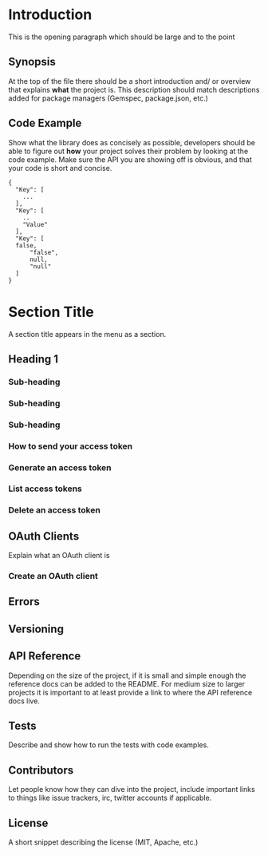 # Introduction
This is the opening paragraph which should be large and to the point

## Synopsis

At the top of the file there should be a short introduction and/ or overview that explains **what** the project is. This description should match descriptions added for package managers (Gemspec, package.json, etc.)

## Code Example

Show what the library does as concisely as possible, developers should be able to figure out **how** your project solves their problem by looking at the code example. Make sure the API you are showing off is obvious, and that your code is short and concise.

```
{
  "Key": [
    ...
  ],
  "Key": [
    ..
    "Value"
  ],
  "Key": [
  false,
      "false",
      null,
      "null"
  ]
}
```

# Section Title

A section title appears in the menu as a section.

## Heading 1

### Sub-heading
### Sub-heading
### Sub-heading

### How to send your access token
### Generate an access token
### List access tokens
### Delete an access token

## OAuth Clients
Explain what an OAuth client is

### Create an OAuth client

## Errors
## Versioning

## API Reference

Depending on the size of the project, if it is small and simple enough the reference docs can be added to the README. For medium size to larger projects it is important to at least provide a link to where the API reference docs live.

## Tests

Describe and show how to run the tests with code examples.

## Contributors

Let people know how they can dive into the project, include important links to things like issue trackers, irc, twitter accounts if applicable.

## License

A short snippet describing the license (MIT, Apache, etc.)
